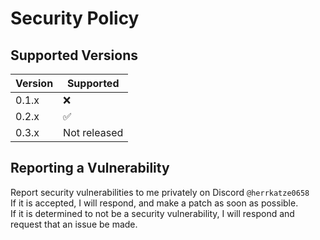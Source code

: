 # Security Policy

## Supported Versions

| Version | Supported          |
| ------- | ------------------ |
| 0.1.x   | :x:                |
| 0.2.x   | ✅                 |
| 0.3.x   | Not released       |

## Reporting a Vulnerability

Report security vulnerabilities to me privately on Discord `@herrkatze0658`  
If it is accepted, I will respond, and make a patch as soon as possible.  
If it is determined to not be a security vulnerability, I will respond and request that an issue be made.
